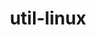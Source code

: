 ---
title: "util-linux"
layout: cache
categories: [package, develop-2024-08-04]
meta: {"versions": ["2.40.2"], "compilers": ["oneapi@=2024.2.0"], "oss": ["ubuntu22.04"], "platforms": ["linux"], "targets": ["x86_64_v3"], "stacks": ["e4s-oneapi", "root"], "num_specs": 1, "num_specs_by_stack": {"e4s-oneapi": 1, "root": 1}}
spec_details: [{"hash": "zrvct6ai3lattgoosifzpbhpzv43mjew", "compiler": "oneapi@=2024.2.0", "versions": ["2.40.2"], "os": "ubuntu22.04", "platform": "linux", "target": "x86_64_v3", "variants": ["~bash", "build_system=autotools"], "stacks": ["e4s-oneapi", "root"], "size": "-", "tarball": "https://binaries.spack.io/releases/develop-2024-08-04/build_cache/linux-ubuntu22.04-x86_64_v3/oneapi-2024.2.0/util-linux-2.40.2/linux-ubuntu22.04-x86_64_v3-oneapi-2024.2.0-util-linux-2.40.2-zrvct6ai3lattgoosifzpbhpzv43mjew.spack"}]
---
